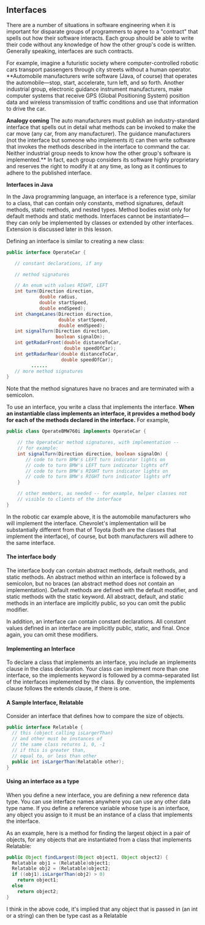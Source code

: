 ## **Interfaces**

There are a number of situations in software engineering when it is important for disparate groups of programmers to agree to a "contract" that spells out how their software interacts. Each group should be able to write their code without any knowledge of how the other group's code is written. Generally speaking, interfaces are such contracts.

For example, imagine a futuristic society where computer-controlled robotic cars transport passengers through city streets without a human operator. **Automobile manufacturers write software (Java, of course) that operates the automobile—stop, start, accelerate, turn left, and so forth. Another industrial group, electronic guidance instrument manufacturers, make computer systems that receive GPS (Global Positioning System) position data and wireless transmission of traffic conditions and use that information to drive the car.

__Analogy coming__
The auto manufacturers must publish an industry-standard interface that spells out in detail what methods can be invoked to make the car move (any car, from any manufacturer). The guidance manufacturers (not the interface but someone who implements it) can then write software that invokes the methods described in the interface to command the car. Neither industrial group needs to know how the other group's software is implemented.** In fact, each group considers its software highly proprietary and reserves the right to modify it at any time, as long as it continues to adhere to the published interface.

**Interfaces in Java**

In the Java programming language, an interface is a reference type, similar to a class, that can contain only constants, method signatures, default methods, static methods, and nested types. Method bodies exist only for default methods and static methods. Interfaces cannot be instantiated—they can only be implemented by classes or extended by other interfaces. Extension is discussed later in this lesson.

Defining an interface is similar to creating a new class:
```java
public interface OperateCar {

   // constant declarations, if any

   // method signatures

   // An enum with values RIGHT, LEFT
   int turn(Direction direction,
            double radius,
            double startSpeed,
            double endSpeed);
   int changeLanes(Direction direction,
                   double startSpeed,
                   double endSpeed);
   int signalTurn(Direction direction,
                  boolean signalOn);
   int getRadarFront(double distanceToCar,
                     double speedOfCar);
   int getRadarRear(double distanceToCar,
                    double speedOfCar);
         ......
   // more method signatures
}
```

Note that the method signatures have no braces and are terminated with a semicolon.

To use an interface, you write a class that implements the interface. **When an instantiable class implements an interface, it provides a method body for each of the methods declared in the interface.** For example,

```java
public class OperateBMW760i implements OperateCar {

    // the OperateCar method signatures, with implementation --
    // for example:
    int signalTurn(Direction direction, boolean signalOn) {
       // code to turn BMW's LEFT turn indicator lights on
       // code to turn BMW's LEFT turn indicator lights off
       // code to turn BMW's RIGHT turn indicator lights on
       // code to turn BMW's RIGHT turn indicator lights off
    }

    // other members, as needed -- for example, helper classes not
    // visible to clients of the interface
}
```

In the robotic car example above, it is the automobile manufacturers who will implement the interface. Chevrolet's implementation will be substantially different from that of Toyota (both are the classes that implement the interface), of course, but both manufacturers will adhere to the same interface.

#### The interface body

The interface body can contain abstract methods, default methods, and static methods. An abstract method within an interface is followed by a semicolon, but no braces (an abstract method does not contain an implementation). Default methods are defined with the default modifier, and static methods with the static keyword. All abstract, default, and static methods in an interface are implicitly public, so you can omit the public modifier.

In addition, an interface can contain constant declarations. All constant values defined in an interface are implicitly public, static, and final. Once again, you can omit these modifiers.


#### Implementing an Interface

To declare a class that implements an interface, you include an implements clause in the class declaration. Your class can implement more than one interface, so the implements keyword is followed by a comma-separated list of the interfaces implemented by the class. By convention, the implements clause follows the extends clause, if there is one.

#### A Sample Interface, Relatable

Consider an interface that defines how to compare the size of objects.

```java
public interface Relatable {
  // this (object calling isLargerThan)
  // and other must be instances of
  // the same class returns 1, 0, -1
  // if this is greater than,
  // equal to, or less than other
  public int isLargerThan(Relatable other);
}
```

#### Using an interface as a type

When you define a new interface, you are defining a new reference data type. You can use interface names anywhere you can use any other data type name. If you define a reference variable whose type is an interface, any object you assign to it must be an instance of a class that implements the interface.

As an example, here is a method for finding the largest object in a pair of objects, for any objects that are instantiated from a class that implements Relatable:
```java
public Object findLargest(Object object1, Object object2) {
  Relatable obj1 = (Relatable)object1;
  Relatable obj2 = (Relatable)object2;
  if ((obj1).isLargerThan(obj2) > 0)
    return object1;
  else
    return object2;
}
```

I think in the above code, it's implied that any object that is passed in (an int or a string) can then be type cast as
a Relatable
